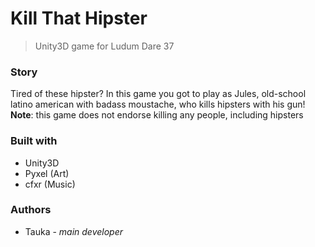 # Kill That Hipster

> Unity3D game for Ludum Dare 37

### Story
Tired of these hipster? In this game you got to play as Jules, old-school latino american with badass moustache, who kills hipsters with his gun! **Note**: this game does not endorse killing any people, including hipsters

### Built with
* Unity3D
* Pyxel (Art)
* cfxr (Music)

### Authors
* Tauka - *main developer*